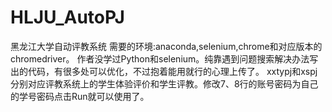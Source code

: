 # HLJU_AutoPJ
黑龙江大学自动评教系统
需要的环境:anaconda,selenium,chrome和对应版本的chromedriver。
作者没学过Python和selenium。纯靠遇到问题搜索解决办法写出的代码，有很多处可以优化，不过抱着能用就行的心理上传了。
xxtypj和xspj分别对应评教系统上的学生体验评价和学生评教。修改7、8行的账号密码为自己的学号密码点击Run就可以使用了。
